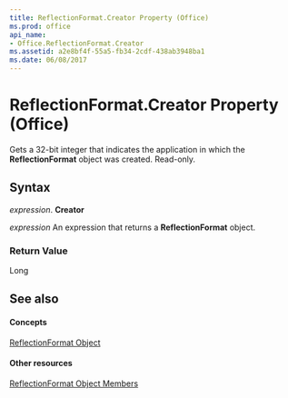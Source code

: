 ```yaml
---
title: ReflectionFormat.Creator Property (Office)
ms.prod: office
api_name:
- Office.ReflectionFormat.Creator
ms.assetid: a2e8bf4f-55a5-fb34-2cdf-438ab3948ba1
ms.date: 06/08/2017
---
```



# ReflectionFormat.Creator Property (Office)

Gets a 32-bit integer that indicates the application in which the  **ReflectionFormat** object was created. Read-only.


## Syntax

 _expression_. **Creator**

 _expression_ An expression that returns a **ReflectionFormat** object.


### Return Value

Long


## See also


#### Concepts


[ReflectionFormat Object](reflectionformat-object-office.md)
#### Other resources


[ReflectionFormat Object Members](reflectionformat-members-office.md)

